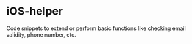 # iOS-helper

Code snippets to extend or perform basic functions like checking email validity, phone number, etc.
